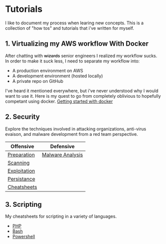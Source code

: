 # Tutorials
I like to document my process when learing new concepts. This is a collection of "how tos" and tutorials that i've written for myself. 

## 1. Virtualizing my AWS workflow With Docker
After chatting with ~~wizards~~ senior engineers I realized my workflow sucks. In order to make it suck less, I need to separate my workflow into:

- A production environment on AWS
- A development environment (hosted locally)
- A private repo on GitHub

I've heard it mentioned everywhere, but i've never understood why I would want to use it. 
Here is my quest to go from completely oblivious to hopefully competant using docker.  [Getting started with docker](docker/README.md)

## 2. Security
Explore the techniques involved in attacking organizations, anti-virus evaison, and malware development from a red team perspective. 


| Offensive | Defensive |
| --------- | --------- |
| [Preparation](Security/Offensive/Preparation/README.md) | [Malware Analysis](Security/Defensive/Malware) |
| [Scanning](Security/Offensive/Scanning/) | | 
| [Exploitation](Security/Offensive/Exploitation/) | | 
| [Persistance](Security/Offensive/Persistance/) | | 
| [Cheatsheets](Security/Offensive/Cheatsheets/) | |

## 3. Scripting
My cheatsheets for scripting in a variety of languages.

- [PHP](Scripting/PHP/)
- [Bash](Scripting/Bash/)
- [Powershell](Scripting/Powershell/)
